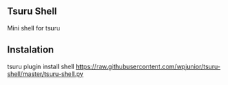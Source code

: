 Tsuru Shell
-----------

Mini shell for tsuru

Instalation
-----------

tsuru plugin install shell https://raw.githubusercontent.com/wpjunior/tsuru-shell/master/tsuru-shell.py
